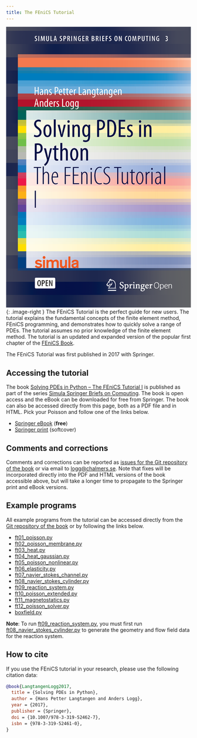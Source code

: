 ```yaml
---
title: The FEniCS Tutorial
---
```


![The FEniCS tutorial](/assets/img/docs/tutorial.png){: .image-right }
The FEniCS Tutorial is the perfect guide for new users. The tutorial explains the fundamental 
concepts of the finite element method, FEniCS programming, and demonstrates how to quickly 
solve a range of PDEs. The tutorial assumes no prior knowledge of the finite element method. 
The tutorial is an updated and expanded version of the popular first chapter of the
[FEniCS Book](/book).

The FEniCS Tutorial was first published in 2017 with Springer.

## Accessing the tutorial
The book [Solving PDEs in Python – The FEniCS Tutorial I](http://www.springer.com/gp/book/9783319524610)
is published as part of the series [Simula Springer Briefs on Computing](http://www.springer.com/series/13548).
The book is open access and the eBook can be downloaded for free from Springer. The book can also
be accessed directly from this page, both as a PDF file and in HTML. Pick your Poisson and follow
one of the links below.

- [Springer eBook](http://www.springer.com/gp/book/9783319524610) (**free**)
- [Springer print](http://www.springer.com/gp/book/9783319524610) (softcover)

## Comments and corrections
Comments and corrections can be reported as [issues for the Git repository of the book](https://github.com/hplgit/fenics-tutorial/issues)
or via email to [logg@chalmers.se](mailto:logg@chalmers.se). Note that fixes will be incorporated
directly into the PDF and HTML versions of the book accessible above, but will take a longer time
to propagate to the Springer print and eBook versions.

## Example programs
All example programs from the tutorial can be accessed directly from the
[Git repository of the book](https://github.com/hplgit/fenics-tutorial)
or by following the links below.

- [ft01_poisson.py](https://github.com/hplgit/fenics-tutorial/blob/master/pub/python/vol1/ft01_poisson.py)
- [ft02_poisson_membrane.py](https://github.com/hplgit/fenics-tutorial/blob/master/pub/python/vol1/ft02_poisson_membrane.py)
- [ft03_heat.py](https://github.com/hplgit/fenics-tutorial/blob/master/pub/python/vol1/ft03_heat.py)
- [ft04_heat_gaussian.py](https://github.com/hplgit/fenics-tutorial/blob/master/pub/python/vol1/ft04_heat_gaussian.py)
- [ft05_poisson_nonlinear.py](https://github.com/hplgit/fenics-tutorial/blob/master/pub/python/vol1/ft04_heat_gaussian.py)
- [ft06_elasticity.py](https://github.com/hplgit/fenics-tutorial/blob/master/pub/python/vol1/ft06_elasticity.py)
- [ft07_navier_stokes_channel.py](https://github.com/hplgit/fenics-tutorial/blob/master/pub/python/vol1/ft07_navier_stokes_channel.py)
- [ft08_navier_stokes_cylinder.py](https://github.com/hplgit/fenics-tutorial/blob/master/pub/python/vol1/ft08_navier_stokes_cylinder.py)
- [ft09_reaction_system.py](https://github.com/hplgit/fenics-tutorial/blob/master/pub/python/vol1/ft09_reaction_system.py)
- [ft10_poisson_extended.py](https://github.com/hplgit/fenics-tutorial/blob/master/pub/python/vol1/ft10_poisson_extended.py)
- [ft11_magnetostatics.py](https://github.com/hplgit/fenics-tutorial/blob/master/pub/python/vol1/ft11_magnetostatics.py)
- [ft12_poisson_solver.py](https://github.com/hplgit/fenics-tutorial/blob/master/pub/python/vol1/ft12_poisson_solver.py)
- [boxfield.py](https://github.com/hplgit/fenics-tutorial/blob/master/src/vol1/python/boxfield.py)

**Note**: To run [ft09_reaction_system.py](https://github.com/hplgit/fenics-tutorial/blob/master/pub/python/vol1/ft09_reaction_system.py),
you must first run [ft08_navier_stokes_cylinder.py](https://github.com/hplgit/fenics-tutorial/blob/master/pub/python/vol1/ft08_navier_stokes_cylinder.py)
to generate the geometry and flow field data for the reaction system.

## How to cite
If you use the FEniCS tutorial in your research, please use the following citation data:

```bibtex
@book{LangtangenLogg2017,
  title = {Solving PDEs in Python},
  author = {Hans Petter Langtangen and Anders Logg},
  year = {2017},
  publisher = {Springer},
  doi = {10.1007/978-3-319-52462-7},
  isbn = {978-3-319-52461-0},
}
```
